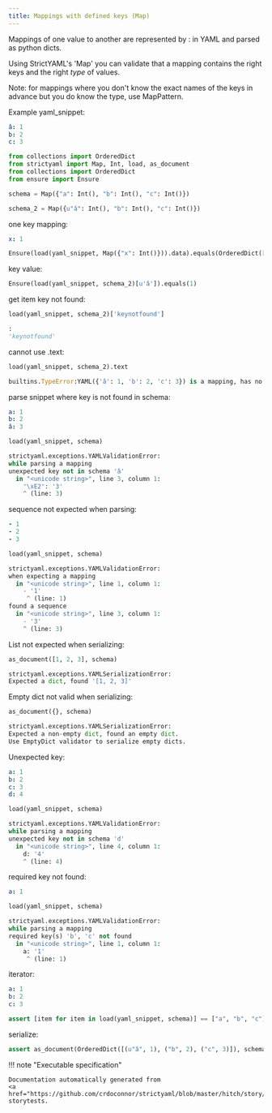 ```yaml
---
title: Mappings with defined keys (Map)
---
```



Mappings of one value to another are represented by : in YAML
and parsed as python dicts.

Using StrictYAML's 'Map' you can validate that a mapping
contains the right keys and the right *type* of values.

Note: for mappings where you don't know the exact names of
the keys in advance but you do know the type, use MapPattern.


Example yaml_snippet:

```yaml
â: 1
b: 2
c: 3

```


```python
from collections import OrderedDict
from strictyaml import Map, Int, load, as_document
from collections import OrderedDict
from ensure import Ensure

schema = Map({"a": Int(), "b": Int(), "c": Int()})

schema_2 = Map({u"â": Int(), "b": Int(), "c": Int()})

```



one key mapping:

```yaml
x: 1
```


```python
Ensure(load(yaml_snippet, Map({"x": Int()})).data).equals(OrderedDict([('x', 1)]))

```




key value:


```python
Ensure(load(yaml_snippet, schema_2)[u'â']).equals(1)

```




get item key not found:


```python
load(yaml_snippet, schema_2)['keynotfound']
```


```python
:
'keynotfound'
```




cannot use .text:


```python
load(yaml_snippet, schema_2).text
```


```python
builtins.TypeError:YAML({'â': 1, 'b': 2, 'c': 3}) is a mapping, has no text value.:
```




parse snippet where key is not found in schema:

```yaml
a: 1
b: 2
â: 3 

```


```python
load(yaml_snippet, schema)
```


```python
strictyaml.exceptions.YAMLValidationError:
while parsing a mapping
unexpected key not in schema 'â'
  in "<unicode string>", line 3, column 1:
    "\xE2": '3'
    ^ (line: 3)
```




sequence not expected when parsing:

```yaml
- 1
- 2
- 3 

```


```python
load(yaml_snippet, schema)
```


```python
strictyaml.exceptions.YAMLValidationError:
when expecting a mapping
  in "<unicode string>", line 1, column 1:
    - '1'
     ^ (line: 1)
found a sequence
  in "<unicode string>", line 3, column 1:
    - '3'
    ^ (line: 3)
```




List not expected when serializing:


```python
as_document([1, 2, 3], schema)
```


```python
strictyaml.exceptions.YAMLSerializationError:
Expected a dict, found '[1, 2, 3]'
```




Empty dict not valid when serializing:


```python
as_document({}, schema)
```


```python
strictyaml.exceptions.YAMLSerializationError:
Expected a non-empty dict, found an empty dict.
Use EmptyDict validator to serialize empty dicts.
```




Unexpected key:

```yaml
a: 1
b: 2
c: 3
d: 4

```


```python
load(yaml_snippet, schema)
```


```python
strictyaml.exceptions.YAMLValidationError:
while parsing a mapping
unexpected key not in schema 'd'
  in "<unicode string>", line 4, column 1:
    d: '4'
    ^ (line: 4)
```




required key not found:

```yaml
a: 1

```


```python
load(yaml_snippet, schema)
```


```python
strictyaml.exceptions.YAMLValidationError:
while parsing a mapping
required key(s) 'b', 'c' not found
  in "<unicode string>", line 1, column 1:
    a: '1'
     ^ (line: 1)
```




iterator:

```yaml
a: 1
b: 2
c: 3

```


```python
assert [item for item in load(yaml_snippet, schema)] == ["a", "b", "c"]

```




serialize:


```python
assert as_document(OrderedDict([(u"â", 1), ("b", 2), ("c", 3)]), schema_2).as_yaml() == yaml_snippet

```







!!! note "Executable specification"

    Documentation automatically generated from 
    <a href="https://github.com/crdoconnor/strictyaml/blob/master/hitch/story/map.story">map.story
    storytests.